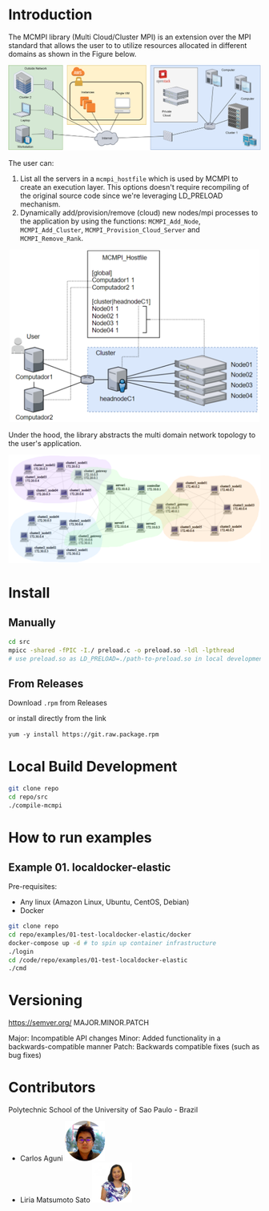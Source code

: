 
# Introduction

The MCMPI library (Multi Cloud/Cluster MPI) is an extension over the MPI standard that allows the user to to utilize resources allocated in different domains as shown in the Figure below.

![](./images/mcmpi-intro.png)

The user can:

1. List all the servers in a `mcmpi_hostfile` which is used by MCMPI to create an execution layer. This options doesn't require recompiling of the original source code since we're leveraging LD_PRELOAD mechanism.
2. Dynamically add/provision/remove (cloud) new nodes/mpi processes to the application by using the functions: `MCMPI_Add_Node`, `MCMPI_Add_Cluster`, `MCMPI_Provision_Cloud_Server` and `MCMPI_Remove_Rank`.

<p align="center">
    <img src="./images/mcmpi-hostfile.png" width="500px">
</p>

Under the hood, the library abstracts the multi domain network topology to the user's application.

![](./images/topology-3cluster.png)

# Install

## Manually

```bash
cd src
mpicc -shared -fPIC -I./ preload.c -o preload.so -ldl -lpthread
# use preload.so as LD_PRELOAD=./path-to-preload.so in local development
```

## From Releases

Download `.rpm` from Releases

or install directly from the link

`yum -y install https://git.raw.package.rpm`

# Local Build Development

```bash
git clone repo
cd repo/src
./compile-mcmpi
```

# How to run examples

## Example 01. localdocker-elastic

Pre-requisites:
* Any linux (Amazon Linux, Ubuntu, CentOS, Debian)
* Docker

```bash
git clone repo
cd repo/examples/01-test-localdocker-elastic/docker
docker-compose up -d # to spin up container infrastructure
./login
cd /code/repo/examples/01-test-localdocker-elastic
./cmd
```

# Versioning

https://semver.org/ MAJOR.MINOR.PATCH

Major: Incompatible API changes
Minor: Added functionality in a backwards-compatible manner
Patch: Backwards compatible fixes (such as bug fixes)

# Contributors

Polytechnic School of the University of Sao Paulo - Brazil

* Carlos Aguni <img src="./images/carlos.png" width="80" height="80">
* Liria Matsumoto Sato <img src="./images/liria.png" width="80" height="80">



